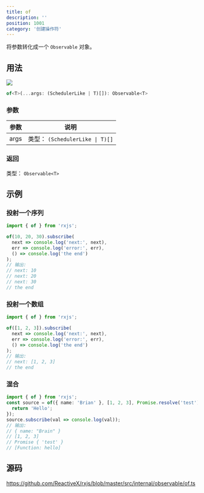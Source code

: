 ```yaml
---
title: of
description: ''
position: 1001
category: '创建操作符'
---
```


<alert>

将参数转化成一个 `Observable` 对象。

</alert>

## 用法

![](https://rxjs.dev/assets/images/marble-diagrams/of.png)

```ts
of<T>(...args: (SchedulerLike | T)[]): Observable<T>
```

### 参数

| 参数 | 说明                            |
| ---- | ------------------------------- |
| args | 类型： `(SchedulerLike \| T)[]` |

### 返回

类型： `Observable<T>`

<adsbygoogle></adsbygoogle>

## 示例

### 投射一个序列

```ts
import { of } from 'rxjs';

of(10, 20, 30).subscribe(
  next => console.log('next:', next),
  err => console.log('error:', err),
  () => console.log('the end')
);
// 输出:
// next: 10
// next: 20
// next: 30
// the end
```

### 投射一个数组

```ts
import { of } from 'rxjs';

of([1, 2, 3]).subscribe(
  next => console.log('next:', next),
  err => console.log('error:', err),
  () => console.log('the end')
);
// 输出:
// next: [1, 2, 3]
// the end
```

### 混合

```ts
import { of } from 'rxjs';
const source = of({ name: 'Brian' }, [1, 2, 3], Promise.resolve('test'), function hello() {
  return 'Hello';
});
source.subscribe(val => console.log(val));
// 输出:
// { name: "Brain" }
// [1, 2, 3]
// Promise { 'test' }
// [Function: hello]
```

## 源码

<https://github.com/ReactiveX/rxjs/blob/master/src/internal/observable/of.ts>
